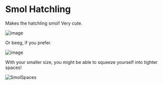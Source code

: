 # Smol Hatchling
Makes the hatchling smol! Very cute.

![image](https://github.com/Owen013/Smol-Hatchling/assets/96493201/3c470b90-d197-4b99-9126-0b137363b53e)


Or beeg, if you prefer.

![image](https://github.com/Owen013/Smol-Hatchling/assets/96493201/2e0067bb-4bf9-4885-af5f-5d1c34e7ede8)

With your smaller size, you might be able to squeeze yourself into tighter spaces!

![SmolSpaces](https://user-images.githubusercontent.com/96493201/162330063-1a517382-2f0d-4456-9d33-6088bf4c5176.gif)
